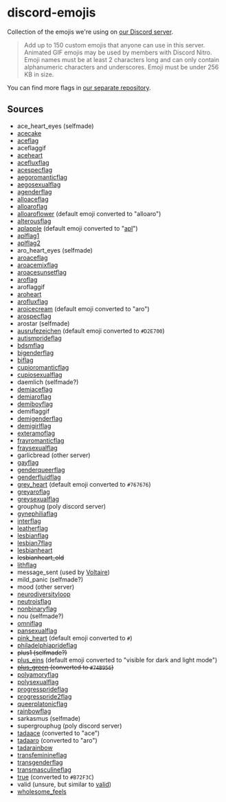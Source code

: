 # discord-emojis

Collection of the emojis we're using on [our Discord
server][aspecgerman].

> Add up to 150 custom emojis that anyone can use in this server.
> Animated GIF emojis may be used by members with Discord Nitro. Emoji
> names must be at least 2 characters long and can only contain
> alphanumeric characters and underscores. Emoji must be under 256 KB in
> size.

You can find more flags in [our separate
repository](https://github.com/aspec-german/pride-emoji-flags/).

## Sources

* ace_heart_eyes (selfmade)
* [acecake](https://www.deviantart.com/galadnilien/art/Ace-Cake-528372645)
* [aceflag](https://github.com/aspec-german/pride-emoji-flags/blob/main/png/ace-flag.png)
* aceflaggif
* [aceheart](https://emoji.gg/emoji/4863-asexual)
* [acefluxflag](https://github.com/aspec-german/pride-emoji-flags/blob/main/png/aceflux-flag.png)
* [acespecflag](https://github.com/aspec-german/pride-emoji-flags/blob/main/png/acespec-flag.png)
* [aegoromanticflag](https://github.com/aspec-german/pride-emoji-flags/blob/main/png/aegoromantic-flag.png)
* [aegosexualflag](https://github.com/aspec-german/pride-emoji-flags/blob/main/png/aegosexual-flag.png)
* [agenderflag](https://github.com/aspec-german/pride-emoji-flags/blob/main/png/agender-flag.png)
* [alloaceflag](https://github.com/aspec-german/pride-emoji-flags/blob/main/png/alloace-flag.png)
* [alloaroflag](https://github.com/aspec-german/pride-emoji-flags/blob/main/png/alloaro-flag.png)
* [alloaroflower](https://discord.com/assets/b8126c857aacaf1d7226fa5505b5f5cb.svg)
  (default emoji converted to "alloaro")
* [alterousflag](https://github.com/aspec-german/pride-emoji-flags/blob/main/png/alterous-flag.png)
* [aplapple](https://discord.com/assets/a77e46deee7127d2b85e271f0d5b738a.svg)
  (default emoji converted to
  "[apl](https://github.com/aspec-german/pride-emoji-flags/blob/main/png/apl-flag1.png)")
* [aplflag1](https://github.com/aspec-german/pride-emoji-flags/blob/main/png/apl-flag1.png)
* [aplflag2](https://github.com/aspec-german/pride-emoji-flags/blob/main/png/apl-flag2.png)
* aro_heart_eyes (selfmade)
* [aroaceflag](https://github.com/aspec-german/pride-emoji-flags/blob/main/png/aroace-flag.png)
* [aroacemixflag](https://github.com/aspec-german/pride-emoji-flags/blob/main/png/aroace-mix-flag.png)
* [aroacesunsetflag](https://github.com/aspec-german/pride-emoji-flags/blob/main/png/aroace-sunset-flag.png)
* [aroflag](https://github.com/aspec-german/pride-emoji-flags/blob/main/png/aro-flag.png)
* aroflaggif
* [aroheart](https://emoji.gg/emoji/5633-aromantic)
* [arofluxflag](https://github.com/aspec-german/pride-emoji-flags/blob/main/png/aroflux-flag.png)
* [aroicecream](https://discord.com/assets/52bfdf64e0f7355d16780ff7187f9a1a.svg)
  (default emoji converted to "aro")
* [arospecflag](https://github.com/aspec-german/pride-emoji-flags/blob/main/png/arospec-flag.png)
* arostar (selfmade)
* [ausrufezeichen](https://discord.com/assets/4467f392af6cb1ad2acd20ae416a69ab.svg)
  (default emoji converted to `#D2E700`)
* [autismprideflag](https://github.com/aspec-german/pride-emoji-flags/blob/main/png/autismpride-flag.png)
* [bdsmflag](https://github.com/aspec-german/pride-emoji-flags/blob/main/png/bdsm-flag.png)
* [bigenderflag](https://github.com/aspec-german/pride-emoji-flags/blob/main/png/bigender-flag.png)
* [biflag](https://github.com/aspec-german/pride-emoji-flags/blob/main/png/bi-flag.png)
* [cupioromanticflag](https://github.com/aspec-german/pride-emoji-flags/blob/main/png/cupioromantic-flag.png)
* [cupiosexualflag](https://github.com/aspec-german/pride-emoji-flags/blob/main/png/cupiosexual-flag.png)
* daemlich (selfmade?)
* [demiaceflag](https://github.com/aspec-german/pride-emoji-flags/blob/main/png/demisexual-flag.png)
* [demiaroflag](https://github.com/aspec-german/pride-emoji-flags/blob/main/png/demiaro-flag.png)
* [demiboyflag](https://github.com/aspec-german/pride-emoji-flags/blob/main/png/demiboy-flag.png)
* demiflaggif
* [demigenderflag](https://github.com/aspec-german/pride-emoji-flags/blob/main/png/demigender-flag.png)
* [demigirlflag](https://github.com/aspec-german/pride-emoji-flags/blob/main/png/demigirl-flag.png)
* [exteramoflag](https://github.com/aspec-german/pride-emoji-flags/blob/main/png/exteramo-flag.png)
* [frayromanticflag](https://github.com/aspec-german/pride-emoji-flags/blob/main/png/frayromantic-flag.png)
* [fraysexualflag](https://github.com/aspec-german/pride-emoji-flags/blob/main/png/fraysexual-flag.png)
* garlicbread (other server)
* [gayflag](https://github.com/aspec-german/pride-emoji-flags/blob/main/png/gay-flag.png)
* [genderqueerflag](https://github.com/aspec-german/pride-emoji-flags/blob/main/png/gender-queer-flag.png)
* [genderfluidflag](https://github.com/aspec-german/pride-emoji-flags/blob/main/png/gender-fluid-flag.png)
* [grey_heart](https://discord.com/assets/35221463e22cf68c28b23b6479a43613.svg)
  (default emoji converted to `#767676`)
* [greyaroflag](https://github.com/aspec-german/pride-emoji-flags/blob/main/png/greyaro-flag.png)
* [greysexualflag](https://github.com/aspec-german/pride-emoji-flags/blob/main/png/greysexual-flag.png)
* grouphug (poly discord server)
* [gynephiliaflag](https://github.com/aspec-german/pride-emoji-flags/blob/main/png/gynephilia-flag.png)
* [interflag](https://github.com/aspec-german/pride-emoji-flags/blob/main/png/intersex-flag.png)
* [leatherflag](https://github.com/aspec-german/pride-emoji-flags/blob/main/png/leather-flag.png)
* [lesbianflag](https://github.com/aspec-german/pride-emoji-flags/blob/main/png/lesbian-flag.png)
* [lesbian7flag](https://github.com/aspec-german/pride-emoji-flags/blob/main/png/lesbian-7-flag.png)
* [lesbianheart](https://emoji.gg/emoji/4863-lesbian)
* ~~lesbianheart_old~~
* [lithflag](https://github.com/aspec-german/pride-emoji-flags/blob/main/png/lith-flag.png)
* message_sent (used by [Voltaire](https://nminchow.github.io/VoltaireWeb/))
* mild_panic (selfmade?)
* mood (other server)
* [neurodiversityloop](https://commons.wikimedia.org/wiki/File:Autism_spectrum_infinity_awareness_symbol.svg)
* [neutroisflag](https://github.com/aspec-german/pride-emoji-flags/blob/main/png/neutrois-flag.png)
* [nonbinaryflag](https://github.com/aspec-german/pride-emoji-flags/blob/main/png/nonbinary-flag.png)
* nou (selfmade?)
* [omniflag](https://github.com/aspec-german/pride-emoji-flags/blob/main/png/omni-flag.png)
* [pansexualflag](https://github.com/aspec-german/pride-emoji-flags/blob/main/png/pansexual-flag.png)
* [pink_heart](https://discord.com/assets/35221463e22cf68c28b23b6479a43613.svg)
  (default emoji converted to `#`)
* [philadelphiaprideflag](https://github.com/aspec-german/pride-emoji-flags/blob/main/png/philadelphia-pride-flag.png)
* ~~plus1 (selfmade?)~~
* [plus_eins](https://discord.com/assets/9a43e631d506ae4818ecefc825dc02ad.svg)
  (default emoji converted to "visible for dark and light mode")
* ~~[plus_green](https://cdn.pixabay.com/photo/2014/04/02/10/55/plus-304947_640.png)
  (converted to `#74B956`)~~
* [polyamoryflag](https://github.com/aspec-german/pride-emoji-flags/blob/main/png/polyamory-flag.png)
* [polysexualflag](https://github.com/aspec-german/pride-emoji-flags/blob/main/png/polysexual-flag.png)
* [progressprideflag](https://github.com/aspec-german/pride-emoji-flags/blob/main/png/progresspride-flag.png)
* [progresspride2flag](https://github.com/aspec-german/pride-emoji-flags/blob/main/png/progresspride2-flag.png)
* [queerplatonicflag](https://github.com/aspec-german/pride-emoji-flags/blob/main/png/queerplatonic-flag.png)
* [rainbowflag](https://github.com/aspec-german/pride-emoji-flags/blob/main/png/pride-flag.png)
* sarkasmus (selfmade)
* supergrouphug (poly discord server)
* [tadaace](https://emoji.gg/emoji/6627-gay-tada) (converted to "ace")
* [tadaaro](https://emoji.gg/emoji/6627-gay-tada) (converted to "aro")
* [tadarainbow](https://emoji.gg/emoji/6627-gay-tada)
* [transfeminineflag](https://github.com/aspec-german/pride-emoji-flags/blob/main/png/transfeminine-flag.png)
* [transgenderflag](https://github.com/aspec-german/pride-emoji-flags/blob/main/png/transgender-flag.png)
* [transmasculineflag](https://github.com/aspec-german/pride-emoji-flags/blob/main/png/transmasculine-flag.png)
* [true](https://emoji.gg/emoji/100True) (converted to `#B72F3C`)
* valid (unsure, but similar to [valid](https://emoji.gg/emoji/9153_valid))
* [wholesome_feels](https://emoji.gg/emoji/6006_WholesomeFeels)

[aspecgerman]: https://aspecgerman.de
